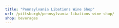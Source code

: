 ```yaml
---
title: "Pennsylvania Libations Wine Shop"
url: /pittsburgh/pennsylvania-libations-wine-shop/
shop: beverages
---
```

